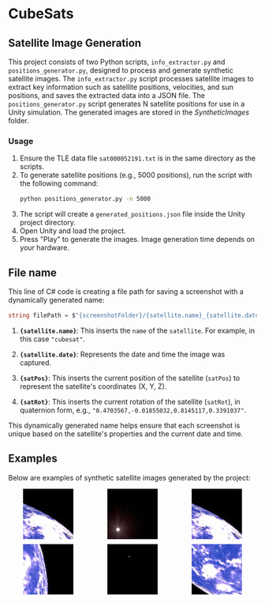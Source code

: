 # CubeSats

## Satellite Image Generation

This project consists of two Python scripts, `info_extractor.py` and `positions_generator.py`, designed to process and generate synthetic satellite images. The `info_extractor.py` script processes satellite images to extract key information such as satellite positions, velocities, and sun positions, and saves the extracted data into a JSON file. The `positions_generator.py` script generates N satellite positions for use in a Unity simulation. The generated images are stored in the *SyntheticImages* folder.

### Usage

1. Ensure the TLE data file `sat000052191.txt` is in the same directory as the scripts.
2. To generate satellite positions (e.g., 5000 positions), run the script with the following command:
   ```sh
   python positions_generator.py -n 5000
   ```
3. The script will create a `generated_positions.json` file inside the Unity project directory.
4. Open Unity and load the project.
5. Press "Play" to generate the images. Image generation time depends on your hardware.

## File name

This line of C# code is creating a file path for saving a screenshot with a dynamically generated name:

```csharp
string filePath = $"{screenshotFolder}/{satellite.name}_{satellite.date}_{satPos}_{satRot}.jpg";
```

1. **`{satellite.name}`**: This inserts the `name` of the `satellite`. For example, in this case `"cubesat"`.

2. **`{satellite.date}`**: Represents the date and time the image was captured.

3. **`{satPos}`**: This inserts the current position of the satellite (`satPos`) to represent the satellite's coordinates (X, Y, Z).

4. **`{satRot}`**: This inserts the current rotation of the satellite (`satRot`), in quaternion form, e.g., `"0.4703567,-0.01855032,0.8145117,0.3391037"`.


This dynamically generated name helps ensure that each screenshot is unique based on the satellite's properties and the current date and time.

## Examples
Below are examples of synthetic satellite images generated by the project:

<div style="display: grid; grid-template-columns: repeat(3, auto); gap: 10px; justify-items: center;">
    <img src="./Examples/cubesat_09-10-2024 00:56:35.310980_-5603.20623359044,-1912.31671077918,3237.94031253266_0.4703567,-0.01855032,0.8145117,0.3391037.jpg" style="width: 102px; height: 102px;"/>
    <img src="Examples/cubesat_09-10-2024 00:55:44.310980_-5399.12481711063,-1903.30215172148,3572.34499199347_-0.1357391,-0.6492592,0.03568664,0.7475052.jpg" style="width: 102px; height: 102px;"/>
    <img src="Examples/cubesat_09-10-2024 00:56:35.310980_-5603.20623359044,-1912.31671077918,3237.94031253266_0.4703567,-0.01855032,0.8145117,0.3391037.jpg" style="width: 102px; height: 102px;"/>
    <img src="Examples/cubesat_09-10-2024 01:05:56.310980_-6496.6450184193,-1594.38180069607,-893.395000520972_-0.09788115,0.6737814,0.7256129,0.09961812.jpg" style="width: 102px; height: 102px;"/>
    <img src="Examples/cubesat_09-10-2024 01:15:17.310980_-4825.33207385905,-646.987886594552,-4671.27857193086_0.7931541,-0.1587902,-0.572649,0.1332873.jpg" style="width: 102px; height: 102px;"/>
    <img src="Examples/cubesat_11-10-2024 03:44:41.310980_-5916.98558945868,-1406.13456648416,-2920.54556846455_0.3698252,0.4413947,0.1278464,0.8074995.jpg" style="width: 102px; height: 102px;"/>
</div>
